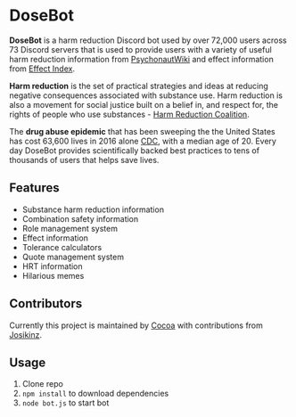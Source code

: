# DoseBot

**DoseBot** is a harm reduction Discord bot used by over 72,000 users across 73 Discord servers that is used to provide users with a variety of useful harm reduction information from [PsychonautWiki](https://www.psychonautwiki.org) and effect information from [Effect Index](https://www.effectindex.com).

**Harm reduction** is the set of practical strategies and ideas at reducing negative consequences associated with substance use. Harm reduction is also a movement for social justice built on a belief in, and respect for, the rights of people who use substances - [Harm Reduction Coalition](http://harmreduction.org/about-us/principles-of-harm-reduction/).

The **drug abuse epidemic** that has been sweeping the the United States has cost 63,600 lives in 2016 alone [CDC](https://www.cdc.gov/nchs/products/databriefs/db294.htm), with a median age of 20. Every day DoseBot provides scientifically backed best practices to tens of thousands of users that helps save lives.

## Features

- Substance harm reduction information
- Combination safety information
- Role management system
- Effect information
- Tolerance calculators
- Quote management system
- HRT information
- Hilarious memes

## Contributors

Currently this project is maintained by [Cocoa](https://effectindex.com/profiles/Gabriel) with contributions from [Josikinz](https://effectindex.com/profiles/Josie).

## Usage

1.  Clone repo
2.  `npm install` to download dependencies
3.  `node bot.js` to start bot
